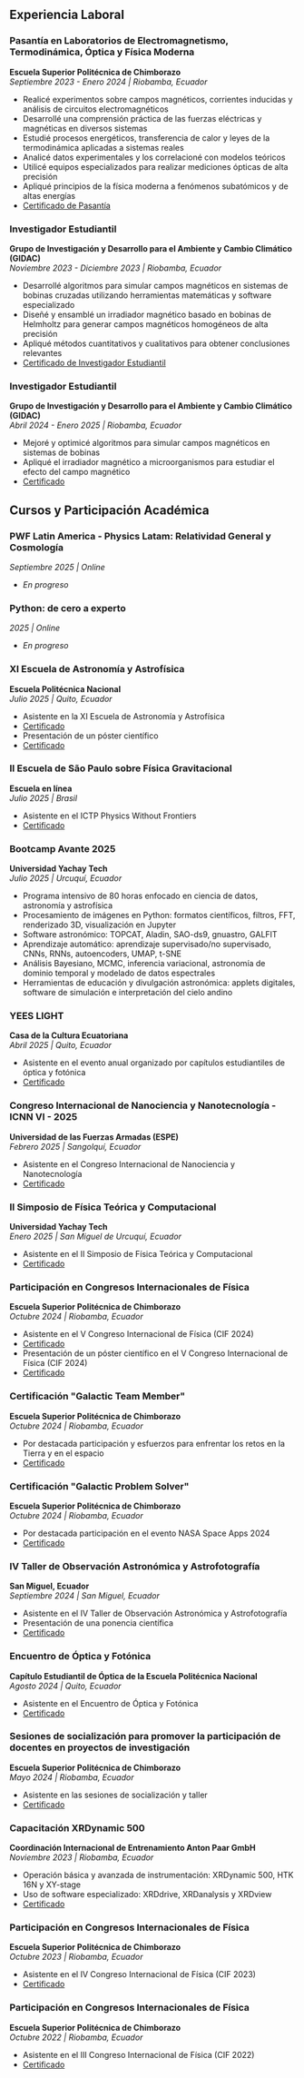 ## Experiencia Laboral

### Pasantía en Laboratorios de Electromagnetismo, Termodinámica, Óptica y Física Moderna
**Escuela Superior Politécnica de Chimborazo**  
*Septiembre 2023 - Enero 2024 | Riobamba, Ecuador*

- Realicé experimentos sobre campos magnéticos, corrientes inducidas y análisis de circuitos electromagnéticos
- Desarrollé una comprensión práctica de las fuerzas eléctricas y magnéticas en diversos sistemas
- Estudié procesos energéticos, transferencia de calor y leyes de la termodinámica aplicadas a sistemas reales
- Analicé datos experimentales y los correlacioné con modelos teóricos
- Utilicé equipos especializados para realizar mediciones ópticas de alta precisión
- Apliqué principios de la física moderna a fenómenos subatómicos y de altas energías
- [Certificado de Pasantía](https://drive.google.com/file/d/1j173SkZ1DLc9sLh-dwARLhawTtsaXEJx/view?usp=drive_link)

### Investigador Estudiantil
**Grupo de Investigación y Desarrollo para el Ambiente y Cambio Climático (GIDAC)**  
*Noviembre 2023 - Diciembre 2023 | Riobamba, Ecuador*

- Desarrollé algoritmos para simular campos magnéticos en sistemas de bobinas cruzadas utilizando herramientas matemáticas y software especializado
- Diseñé y ensamblé un irradiador magnético basado en bobinas de Helmholtz para generar campos magnéticos homogéneos de alta precisión
- Apliqué métodos cuantitativos y cualitativos para obtener conclusiones relevantes
- [Certificado de Investigador Estudiantil](https://drive.google.com/file/d/1BDIBSaLxAZ1CtVFzKaiR2lsthF9Zj7Nb/view?usp=drive_link)

### Investigador Estudiantil
**Grupo de Investigación y Desarrollo para el Ambiente y Cambio Climático (GIDAC)**  
*Abril 2024 - Enero 2025 | Riobamba, Ecuador*

- Mejoré y optimicé algoritmos para simular campos magnéticos en sistemas de bobinas
- Apliqué el irradiador magnético a microorganismos para estudiar el efecto del campo magnético
- [Certificado](https://drive.google.com/file/d/1ysjTExZEVfhO2vKr-uTZnm0_CbDy1Wq6/view?usp=drive_link)

## Cursos y Participación Académica

### PWF Latin America - Physics Latam: Relatividad General y Cosmología
*Septiembre 2025 | Online*

- *En progreso*

### Python: de cero a experto
*2025 | Online*

- *En progreso*

### XI Escuela de Astronomía y Astrofísica
**Escuela Politécnica Nacional**  
*Julio 2025 | Quito, Ecuador*

- Asistente en la XI Escuela de Astronomía y Astrofísica
- [Certificado](https://drive.google.com/file/d/1kQWx45FOjFJja6M7Bd6OLFiR32C94kjH/view?usp=drive_link)
- Presentación de un póster científico
- [Certificado](https://drive.google.com/file/d/1P-mmCaXwO47X1cko7SXbp_TSZSUudwbG/view?usp=drive_link)

### II Escuela de São Paulo sobre Física Gravitacional
**Escuela en línea**  
*Julio 2025 | Brasil*

- Asistente en el ICTP Physics Without Frontiers
- [Certificado](https://drive.google.com/file/d/1Y03h2YmEcaUo6KsjlqGu9E2L3bsGgg9R/view?usp=drive_link)

### Bootcamp Avante 2025
**Universidad Yachay Tech**  
*Julio 2025 | Urcuquí, Ecuador*

- Programa intensivo de 80 horas enfocado en ciencia de datos, astronomía y astrofísica
- Procesamiento de imágenes en Python: formatos científicos, filtros, FFT, renderizado 3D, visualización en Jupyter
- Software astronómico: TOPCAT, Aladin, SAO-ds9, gnuastro, GALFIT
- Aprendizaje automático: aprendizaje supervisado/no supervisado, CNNs, RNNs, autoencoders, UMAP, t-SNE
- Análisis Bayesiano, MCMC, inferencia variacional, astronomía de dominio temporal y modelado de datos espectrales
- Herramientas de educación y divulgación astronómica: applets digitales, software de simulación e interpretación del cielo andino

### YEES LIGHT
**Casa de la Cultura Ecuatoriana**  
*Abril 2025 | Quito, Ecuador*

- Asistente en el evento anual organizado por capítulos estudiantiles de óptica y fotónica
- [Certificado](https://drive.google.com/file/d/1xJf_6dbpmvhtNgYi3D2aN_Zhvv5djuSC/view?usp=drive_link)

### Congreso Internacional de Nanociencia y Nanotecnología - ICNN VI - 2025
**Universidad de las Fuerzas Armadas (ESPE)**  
*Febrero 2025 | Sangolquí, Ecuador*

- Asistente en el Congreso Internacional de Nanociencia y Nanotecnología
- [Certificado](https://drive.google.com/file/d/1x576QRxkrGU9FpL59t-mU00GXIlDgCRg/view?usp=drive_link)

### II Simposio de Física Teórica y Computacional
**Universidad Yachay Tech**  
*Enero 2025 | San Miguel de Urcuquí, Ecuador*

- Asistente en el II Simposio de Física Teórica y Computacional
- [Certificado](https://drive.google.com/file/d/1M9KkrQduwJT23lgpda_gm6EBTj0A6wmW/view?usp=drive_link)

### Participación en Congresos Internacionales de Física
**Escuela Superior Politécnica de Chimborazo**  
*Octubre 2024 | Riobamba, Ecuador*

- Asistente en el V Congreso Internacional de Física (CIF 2024)
- [Certificado](https://drive.google.com/file/d/1-GH7-tsCnYawedcn16uHjg68gUDMM0X9/view?usp=drive_link)
- Presentación de un póster científico en el V Congreso Internacional de Física (CIF 2024)
- [Certificado](https://drive.google.com/file/d/1yuv0HrjRH2pYZ9X1Pvz0KUdfDEWGtBS8/view?usp=drive_link)

### Certificación "Galactic Team Member"
**Escuela Superior Politécnica de Chimborazo**  
*Octubre 2024 | Riobamba, Ecuador*

- Por destacada participación y esfuerzos para enfrentar los retos en la Tierra y en el espacio
- [Certificado](https://drive.google.com/file/d/1ZlIXa47PacqpmTLpJFNR6AZsGgK5GZHl/view?usp=drive_link)

### Certificación "Galactic Problem Solver"
**Escuela Superior Politécnica de Chimborazo**  
*Octubre 2024 | Riobamba, Ecuador*

- Por destacada participación en el evento NASA Space Apps 2024
- [Certificado](https://drive.google.com/file/d/13BX5B96SrepUsbDSnG6DYXV9HysyGTYC/view?usp=drive_link)

### IV Taller de Observación Astronómica y Astrofotografía
**San Miguel, Ecuador**  
*Septiembre 2024 | San Miguel, Ecuador*

- Asistente en el IV Taller de Observación Astronómica y Astrofotografía
- Presentación de una ponencia científica
- [Certificado](https://drive.google.com/file/d/1yhrx0h3UqkCEPKD6kDjFEEuB4J41kKRK/view?usp=drive_link)

### Encuentro de Óptica y Fotónica
**Capítulo Estudiantil de Óptica de la Escuela Politécnica Nacional**  
*Agosto 2024 | Quito, Ecuador*

- Asistente en el Encuentro de Óptica y Fotónica
- [Certificado](https://drive.google.com/file/d/1KvgJMYNtSoPsDjN24PTTSu4nPdZ9F93l/view?usp=drive_link)

### Sesiones de socialización para promover la participación de docentes en proyectos de investigación
**Escuela Superior Politécnica de Chimborazo**  
*Mayo 2024 | Riobamba, Ecuador*

- Asistente en las sesiones de socialización y taller
- [Certificado](https://drive.google.com/file/d/18h7KfEwlV2eFcfoIVkliS9nQ8fNiszv8/view?usp=drive_link)

### Capacitación XRDynamic 500
**Coordinación Internacional de Entrenamiento Anton Paar GmbH**  
*Noviembre 2023 | Riobamba, Ecuador*

- Operación básica y avanzada de instrumentación: XRDynamic 500, HTK 16N y XY-stage
- Uso de software especializado: XRDdrive, XRDanalysis y XRDview
- [Certificado](https://drive.google.com/file/d/1W-r7gEstBS05ErTudJjjk4YGfdc1MGB8/view?usp=drive_link)

### Participación en Congresos Internacionales de Física
**Escuela Superior Politécnica de Chimborazo**  
*Octubre 2023 | Riobamba, Ecuador*

- Asistente en el IV Congreso Internacional de Física (CIF 2023)
- [Certificado](https://drive.google.com/file/d/1kmrFWxDzCGsIRey-gxRRUhFLPExNIJb1/view?usp=drive_link)

### Participación en Congresos Internacionales de Física
**Escuela Superior Politécnica de Chimborazo**  
*Octubre 2022 | Riobamba, Ecuador*

- Asistente en el III Congreso Internacional de Física (CIF 2022)
- [Certificado](https://drive.google.com/file/d/1jBLAiwAzpI8ksCXZBC3gy6BMxIDu39Wi/view?usp=drive_link)
